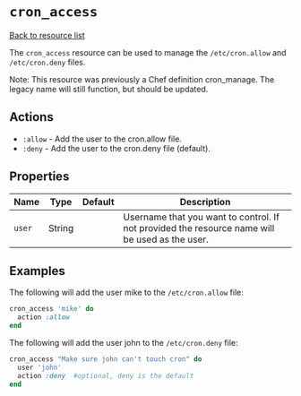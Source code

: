 # `cron_access`

[Back to resource list](../README.md#resources)

The `cron_access` resource can be used to manage the `/etc/cron.allow` and `/etc/cron.deny` files.

Note: This resource was previously a Chef definition cron_manage. The legacy name will still function, but should be updated.

## Actions

- `:allow` - Add the user to the cron.allow file.
- `:deny` - Add the user to the cron.deny file (default).

## Properties

| Name   | Type   | Default | Description                                                                                    |
| ------ | ------ | ------- | ---------------------------------------------------------------------------------------------- |
| `user` | String |         | Username that you want to control. If not provided the resource name will be used as the user. |

## Examples

The following will add the user mike to the `/etc/cron.allow` file:

```ruby
cron_access 'mike' do
  action :allow
end
```

The following will add the user john to the `/etc/cron.deny` file:

```ruby
cron_access "Make sure john can't touch cron" do
  user 'john'
  action :deny  #optional, deny is the default
end
```
